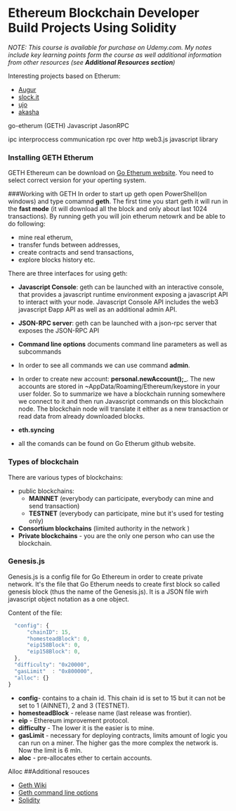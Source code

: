 # Ethereum Blockchain Developer Build Projects Using Solidity
<em>NOTE: This course is available for purchase on Udemy.com. My notes include key learning points form the course as well additional information from other resources (see __Additional Resources section__)</em>

Interesting projects based on Etherum:

- [Augur](https://augur.net/)
- [slock.it](https://slock.it/)
- [ujo](https://ujomusic.com/)
- [akasha](https://akasha.world/)


go-etherum (GETH)
Javascript JasonRPC

ipc interproccess communication
rpc over http
web3.js javascript library

### Installing GETH Etherum
GETH Ethereum can be download on [Go Etherum website](https://geth.ethereum.org/downloads/). You need to select correct version for your operting system.

###Working with GETH
In order to start up geth open PowerShell(on windows) and type comamnd __geth__. The first time you start geth it will run in the __fast mode__ (it will download all the block and only about last 1024 transactions). By running geth you will join etherum netowrk and be able to do following:
- mine real etherum,
- transfer funds between addresses,
- create contracts and send transactions,
- explore blocks history
etc.

There are three interfaces for using geth:
  - __Javascript Console__: geth can be launched with an interactive console, that provides a javascript runtime environment exposing a javascript API to interact with your node. Javascript Console API includes the web3 javascript Ðapp API as well as an additional admin API.
  - __JSON-RPC server__: geth can be launched with a json-rpc server that exposes the JSON-RPC API
  - __Command line options__ documents command line parameters as well as subcommands


- In order to see all commands we can use command __admin__.
- In order to create new account: __personal.newAccount();___. The new accounts are stored in ~AppData/Roaming/Ethereum/keystore in your user folder. So to summarize we have a blockchain running somewhere we connect to it and then run Javascript commands on this blockchain node. The blockchain node will translate it either as a new transaction or read data from already downloaded blocks.
- __eth.syncing__
- all the comands can be found on Go Etherum github website.

### Types of blockchain

There are various types of blockchains:
-  public blockchains:
   - __MAINNET__ (everybody can participate, everybody can mine and send transaction)
   - __TESTNET__ (everybody can participate, mine but it's used for testing only)
- __Consortium blockchains__ (limited authority in the network
)
- __Private blockchains__ - you are the only one person who can use the blockchain.

### Genesis.js
Genesis.js is a config file for Go Ethereum in order to create private network. It's the file that Go Etherum needs to create first block so called genesis block (thus the name of the Genesis.js). It is a JSON file wirh javascript object notation as a one object.

Content of the file:

```javascript
  "config": {
      "chainID": 15,
      "homesteadBlock": 0,
      "eip158Block": 0,
      "eip158Block": 0,
  },
  "difficulty": "0x20000",
  "gasLimit"  : "0x800000",
  "alloc": {}
}
````
- __config__- contains to a chain id. This chain id is set to 15 but it can not be set to 1 (AINNET), 2 and 3 (TESTNET).
- __homesteadBlock__ - release name (last release was frontier).
- __eip__ - Ethereum improvement protocol.
- __difficulty__ -  The lower it is the easier is to mine.
- __gasLimit__  - necessary for deploying contracts, limits amount of logic you can run on a miner. The higher gas the more complex the network is. Now the limit is 6 mln.
- __aloc__ - pre-allocates ether to certain accounts.



Alloc
##Additional resouces
- [Geth Wiki](https://github.com/ethereum/go-ethereum/wiki/geth)
- [Geth command line options](https://github.com/ethereum/go-ethereum/wiki/Command-Line-Options)
- [Solidity](https://solidity.readthedocs.io/en/latest/installing-solidity.html#versioning)
